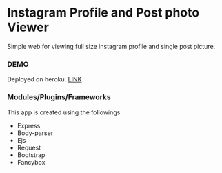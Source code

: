 # Instagram Profile and Post photo Viewer
Simple web for viewing full size instagram profile and single post picture.

### DEMO

Deployed on heroku.  [LINK](https://instagram-image-view.herokuapp.com/)

### Modules/Plugins/Frameworks

This app is created using the followings:

* Express
* Body-parser
* Ejs
* Request
* Bootstrap
* Fancybox

